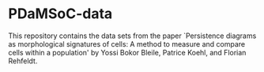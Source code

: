 # PDaMSoC-data
This repository contains the data sets from the paper `Persistence diagrams as morphological signatures of cells: A method to measure and compare cells within a population' by Yossi Bokor Bleile, Patrice Koehl, and Florian Rehfeldt.
